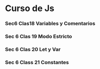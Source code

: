 # Curso de Js


### Sec6 Clas18 Variables y Comentarios
### Sec 6 Clas 19 Modo Estricto
### Sec 6 Clas 20 Let y Var
### Sec 6 Class 21 Constantes